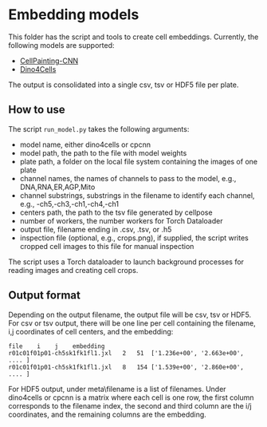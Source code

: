 # Embedding models

This folder has the script and tools to create cell embeddings. Currently, the following models are supported:

* [CellPainting-CNN](https://www.nature.com/articles/s41467-024-45999-1)
* [Dino4Cells](https://www.biorxiv.org/content/10.1101/2023.06.16.545359v1)

The output is consolidated into a single csv, tsv or HDF5 file per plate.

## How to use

The script `run_model.py` takes the following arguments:

* model name, either dino4cells or cpcnn
* model path, the path to the file with model weights
* plate path, a folder on the local file system containing the images of one plate
* channel names, the names of channels to pass to the model, e.g., DNA,RNA,ER,AGP,Mito
* channel substrings, substrings in the filename to identify each channel, e.g., -ch5,-ch3,-ch1,-ch4,-ch1
* centers path, the path to the tsv file generated by cellpose
* number of workers, the number workers for Torch Dataloader
* output file, filename ending in .csv, .tsv, or .h5
* inspection file (optional, e.g., crops.png), if supplied, the script writes cropped cell images to this file for manual inspection

The script uses a Torch dataloader to launch background processes for reading images and creating cell crops.


## Output format

Depending on the output filename, the output file will be csv, tsv or HDF5. For csv or tsv output, there will be one line per cell containing the filename, i,j coordinates of cell centers, and the embedding:

```
file    i    j    embedding
r01c01f01p01-ch5sk1fk1fl1.jxl	2	51	['1.236e+00', '2.663e+00', .... ]
r01c01f01p01-ch5sk1fk1fl1.jxl	8	154	['1.539e+00', '2.860e+00', .... ]
```

For HDF5 output, under meta\filename is a list of filenames. Under dino4cells or cpcnn is a matrix where each cell is one row, the first column corresponds to the filename index, the second and third column are the i/j coordinates, and the remaining columns are the embedding.
